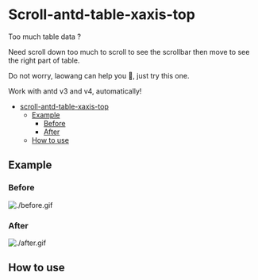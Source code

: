 # Scroll-antd-table-xaxis-top

Too much table data ?

Need scroll down too much to scroll to see the scrollbar then move to see the right part of table.

Do not worry, laowang can help you 🤘, just try this one.

Work with antd v3 and v4, automatically!

- [scroll-antd-table-xaxis-top](#scroll-antd-table-xaxis-top)
  - [Example](#example)
    - [Before](#before)
    - [After](#After)
  - [How to use](#how-to-use)

## Example

### Before

![./before.gif](./before.gif)

### After

![./after.gif](./after.gif)

## How to use
